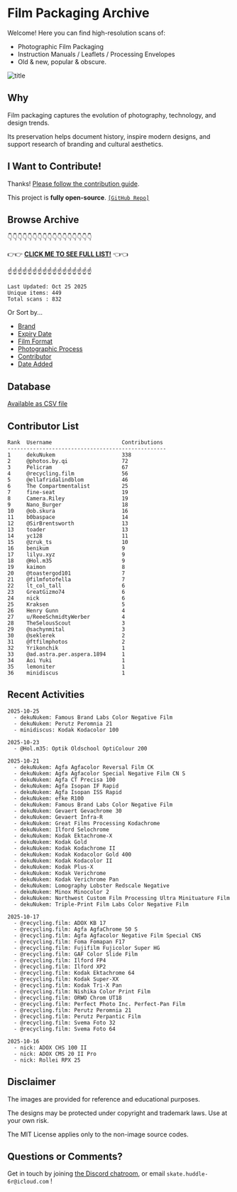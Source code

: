 # Film Packaging Archive

Welcome! Here you can find high-resolution scans of:

* Photographic Film Packaging
* Instruction Manuals / Leaflets / Processing Envelopes
* Old & new, popular & obscure.

![title](resources/title.jpg)

## Why

Film packaging captures the evolution of photography, technology, and design trends.

Its preservation helps document history, inspire modern designs, and support research of branding and cultural aesthetics.

## I Want to Contribute!

Thanks! [Please follow the contribution guide](contribution_guide.md).

This project is **fully open-source**. [`[GitHub Repo]`](https://github.com/dekuNukem/Film-Packaging)

## Browse Archive

👇👇👇👇👇👇👇👇👇👇👇👇👇👇👇👇👇

👉👉 [**CLICK ME TO SEE FULL LIST!**](./film_packaging/by_brand.md) 👈👈

☝️☝️☝️☝️☝️☝️☝️☝️☝️☝️☝️☝️☝️☝️☝️☝️☝️

```
Last Updated: Oct 25 2025
Unique items: 449
Total scans : 832
```

Or Sort by...

* [Brand](./film_packaging/by_brand.md)
* [Expiry Date](./film_packaging/by_expiry.md)
* [Film Format](./film_packaging/by_format.md)
* [Photographic Process](./film_packaging/by_process.md)
* [Contributor](./film_packaging/by_user.md)
* [Date Added](./film_packaging/by_recent.md)


## Database

[Available as CSV file](./film_packaging/database.csv)

## Contributor List

```
Rank  Username                      Contributions
--------------------------------------------------
1     dekuNukem                     338   
2     @photos.by.qi                 72    
3     Pelicram                      67    
4     @recycling.film               56    
5     @ellafridalindblom            46    
6     The Compartmentalist          25    
7     fine-seat                     19    
8     Camera.Riley                  19    
9     Nano_Burger                   18    
10    @ob.skura                     16    
11    b0baspace                     14    
12    @SirBrentsworth               13    
13    toader                        13    
14    yc128                         11    
15    @zruk_ts                      10    
16    benikum                       9     
17    lilyu.xyz                     9     
18    @Hol.m35                      9     
19    kaimon                        8     
20    @toastergod101                7     
21    @filmfotofella                7     
22    lt_col_tall                   6     
23    GreatGizmo74                  6     
24    nick                          6     
25    Kraksen                       5     
26    Henry Gunn                    4     
27    u/ReeeSchmidtyWerber          4     
28    TheSelousScout                3     
29    @sachynmital                  3     
30    @seklerek                     2     
31    @ftfilmphotos                 2     
32    Yrikonchik                    1     
33    @ad.astra.per.aspera.1894     1     
34    Aoi Yuki                      1     
35    lemoniter                     1     
36    minidiscus                    1     
```

## Recent Activities

```
2025-10-25
  - dekuNukem: Famous Brand Labs Color Negative Film
  - dekuNukem: Perutz Peromnia 21
  - minidiscus: Kodak Kodacolor 100

2025-10-23
  - @Hol.m35: Optik Oldschool OptiColour 200

2025-10-21
  - dekuNukem: Agfa Agfacolor Reversal Film CK
  - dekuNukem: Agfa Agfacolor Special Negative Film CN S
  - dekuNukem: Agfa CT Precisa 100
  - dekuNukem: Agfa Isopan IF Rapid
  - dekuNukem: Agfa Isopan ISS Rapid
  - dekuNukem: efke R100
  - dekuNukem: Famous Brand Labs Color Negative Film
  - dekuNukem: Gevaert Gevachrome 30
  - dekuNukem: Gevaert Infra-R
  - dekuNukem: Great Films Processing Kodachrome
  - dekuNukem: Ilford Selochrome
  - dekuNukem: Kodak Ektachrome-X
  - dekuNukem: Kodak Gold
  - dekuNukem: Kodak Kodachrome II
  - dekuNukem: Kodak Kodacolor Gold 400
  - dekuNukem: Kodak Kodacolor II
  - dekuNukem: Kodak Plus-X
  - dekuNukem: Kodak Verichrome
  - dekuNukem: Kodak Verichrome Pan
  - dekuNukem: Lomography Lobster Redscale Negative
  - dekuNukem: Minox Minocolor 2
  - dekuNukem: Northwest Custom Film Processing Ultra Minituature Film
  - dekuNukem: Triple-Print Film Labs Color Negative Film

2025-10-17
  - @recycling.film: ADOX KB 17
  - @recycling.film: Agfa AgfaChrome 50 S
  - @recycling.film: Agfa Agfacolor Negative Film Special CNS
  - @recycling.film: Foma Fomapan F17
  - @recycling.film: Fujifilm Fujicolor Super HG
  - @recycling.film: GAF Color Slide Film
  - @recycling.film: Ilford FP4
  - @recycling.film: Ilford XP2
  - @recycling.film: Kodak Ektachrome 64
  - @recycling.film: Kodak Super-XX
  - @recycling.film: Kodak Tri-X Pan
  - @recycling.film: Nishika Color Print Film
  - @recycling.film: ORWO Chrom UT18
  - @recycling.film: Perfect Photo Inc. Perfect-Pan Film
  - @recycling.film: Perutz Peromnia 21
  - @recycling.film: Perutz Perpantic Film
  - @recycling.film: Svema Foto 32
  - @recycling.film: Svema Foto 64

2025-10-16
  - nick: ADOX CHS 100 II
  - nick: ADOX CMS 20 II Pro
  - nick: Rollei RPX 25
```

## Disclaimer

The images are provided for reference and educational purposes.

The designs may be protected under copyright and trademark laws. Use at your own risk.

The MIT License applies only to the non-image source codes.

## Questions or Comments?

Get in touch by joining [the Discord chatroom](https://discord.gg/yvBx7dVG4B), or email `skate.huddle-6r@icloud.com` !
